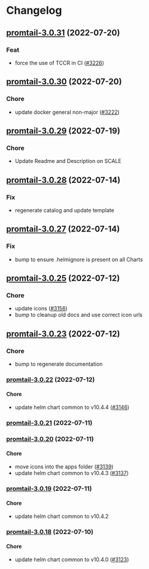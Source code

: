 # Changelog


## [promtail-3.0.31](https://github.com/truecharts/apps/compare/promtail-3.0.30...promtail-3.0.31) (2022-07-20)

### Feat

- force the use of TCCR in CI ([#3226](https://github.com/truecharts/apps/issues/3226))



## [promtail-3.0.30](https://github.com/truecharts/apps/compare/promtail-3.0.29...promtail-3.0.30) (2022-07-20)

### Chore

- update docker general non-major ([#3222](https://github.com/truecharts/apps/issues/3222))



## [promtail-3.0.29](https://github.com/truecharts/apps/compare/promtail-3.0.28...promtail-3.0.29) (2022-07-19)

### Chore

- Update Readme and Description on SCALE



## [promtail-3.0.28](https://github.com/truecharts/apps/compare/promtail-3.0.27...promtail-3.0.28) (2022-07-14)

### Fix

- regenerate catalog and update template



## [promtail-3.0.27](https://github.com/truecharts/apps/compare/promtail-3.0.25...promtail-3.0.27) (2022-07-14)

### Fix

- bump to ensure .helmignore is present on all Charts



## [promtail-3.0.25](https://github.com/truecharts/apps/compare/promtail-3.0.23...promtail-3.0.25) (2022-07-12)

### Chore

- update icons ([#3156](https://github.com/truecharts/apps/issues/3156))
- bump to cleanup old docs and use correct icon urls



## [promtail-3.0.23](https://github.com/truecharts/apps/compare/promtail-3.0.22...promtail-3.0.23) (2022-07-12)

### Chore

- bump to regenerate documentation



<a name="promtail-3.0.22"></a>
### [promtail-3.0.22](https://github.com/truecharts/apps/compare/promtail-3.0.21...promtail-3.0.22) (2022-07-12)

#### Chore

* update helm chart common to v10.4.4 ([#3146](https://github.com/truecharts/apps/issues/3146))



<a name="promtail-3.0.21"></a>
### [promtail-3.0.21](https://github.com/truecharts/apps/compare/promtail-3.0.20...promtail-3.0.21) (2022-07-11)



<a name="promtail-3.0.20"></a>
### [promtail-3.0.20](https://github.com/truecharts/apps/compare/promtail-3.0.19...promtail-3.0.20) (2022-07-11)

#### Chore

* move icons into the apps folder ([#3139](https://github.com/truecharts/apps/issues/3139))
* update helm chart common to v10.4.3 ([#3137](https://github.com/truecharts/apps/issues/3137))



<a name="promtail-3.0.19"></a>
### [promtail-3.0.19](https://github.com/truecharts/apps/compare/promtail-3.0.18...promtail-3.0.19) (2022-07-11)

#### Chore

* update helm chart common to v10.4.2



<a name="promtail-3.0.18"></a>
### [promtail-3.0.18](https://github.com/truecharts/apps/compare/promtail-3.0.17...promtail-3.0.18) (2022-07-10)

#### Chore

* update helm chart common to v10.4.0 ([#3123](https://github.com/truecharts/apps/issues/3123))
